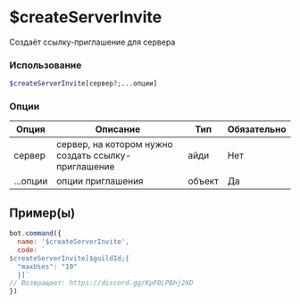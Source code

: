# $createServerInvite
Создаёт ссылку-приглашение для сервера
### Использование
```php
$createServerInvite[сервер?;...опции]
```

### Опции

| Опция | Описание | Тип | Обязательно |
|--------|-------------|------|----------|
| сервер | сервер, на котором нужно создать ссылку-приглашение | айди | Нет | 
| ...опции | опции приглашения | объект | Да | 
## Пример(ы)

```javascript
bot.command({
  name: '$createServerInvite',
  code: `
$createServerInvite[$guildId;{
  "maxUses": "10"
  }]`
// Возвращает: https://discord.gg/KpF0LPBhj2XD
})
```

